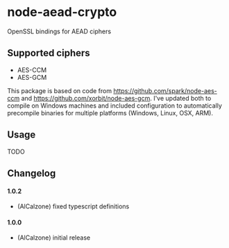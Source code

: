 # node-aead-crypto
OpenSSL bindings for AEAD ciphers

## Supported ciphers
* AES-CCM
* AES-GCM

This package is based on code from https://github.com/spark/node-aes-ccm and https://github.com/xorbit/node-aes-gcm.
I've updated both to compile on Windows machines and included configuration to automatically precompile binaries for multiple platforms (Windows, Linux, OSX, ARM).

## Usage
TODO

## Changelog

#### 1.0.2
* (AlCalzone) fixed typescript definitions

#### 1.0.0
* (AlCalzone) initial release
